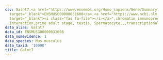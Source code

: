 ```yaml
---
csv: Galnt7,<a href="https://www.ensembl.org/Homo_sapiens/Gene/Summary?db=core;g=ENSMUSG00000031608"
  target="_blank">ENSMUSG00000031608</a>,<a href="https://www.ncbi.nlm.nih.gov/pubmed/25450459"
  target="_blank"><i class="fas fa-file"></i></a>",chromatin immunoprecipitation assay,direct
  interaction,prime adult stage, testis, Spermatocyte,,,transcriptional regulation,
data_alias: Galnt7
data_id: ENSMUSG00000031608
data_numevidence: 1
data_species: Mus musculus
data_taxid: '10090'
title: Galnt7
---
```

